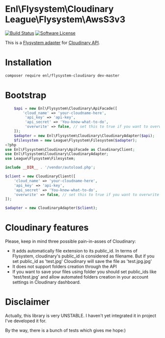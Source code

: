 # Enl\Flysystem\Cloudinary League\Flysystem\AwsS3v3
[![Build Status](https://img.shields.io/travis/engineor/flysystem-cloudinary/master.svg?style=flat-square)](https://travis-ci.org/engineor/flysystem-cloudinary)
[![Software License](https://img.shields.io/badge/license-MIT-brightgreen.svg?style=flat-square)](LICENSE)

This is a [Flysystem adapter](https://github.com/thephpleague/flysystem) for [Cloudinary API](http://cloudinary.com/documentation/php_integration).

# Installation

```bash
composer require enl/flysystem-cloudinary dev-master
```

# Bootstrap

``` php
    $api = new Enl\Flysystem\Cloudinary\ApiFacade([
        'cloud_name' => 'your-cloudname-here',
         'api_key' => 'api-key',
         'api_secret' => 'You-know-what-to-do',
         'overwrite' => false, // set this to true if you want to overwrite existing files using $filesystem->write();
    ]);
    $adapter = new Enl\Flysystem\Cloudinary\CloudinaryAdapter($api);
    $filesystem = new League\Flysystem\Filesystem($adapter);
<?php
use Enl\Flysystem\Cloudinary\ApiFacade as CloudinaryClient;
use Enl\Flysystem\Cloudinary\CloudinaryAdapter;
use League\Flysystem\Filesystem;

include __DIR__ . '/vendor/autoload.php';

$client = new CloudinaryClient([
    'cloud_name' => 'your-cloudname-here',
    'api_key' => 'api-key',
    'api_secret' => 'You-know-what-to-do',
    'overwrite' => false, // set this to true if you want to overwrite existing files using $filesystem->write();
]);

$adapter = new CloudinaryAdapter($client);
```

# Cloudinary features

Please, keep in mind three possible pain-in-asses of Cloudinary:
 
* It adds automatically file extension to its public_id. In terms of Flysystem, cloudinary's public_id is considered as filename. But if you set public_id as 'test.jpg' Cloudinary will save the file as 'test.jpg.jpg'
* It does not support folders creation through the API
* If you want to save your files using folder you should set public_ids like 'test/test.jpg' and allow automated folders creation in your account settings in Cloudinary dashboard.

# Disclaimer

Actually, this library is very UNSTABLE. I haven't yet integrated it in project I've developed it for.

By the way, there is a bunch of tests which gives me hope:)